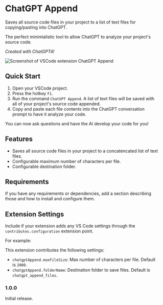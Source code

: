 # ChatGPT Append

Saves all source code files in your project to a list of text files for copying/pasting into ChatGPT.

The perfect minimialistic tool to allow ChatGPT to analyze your project's source code.

*Created with ChatGPT4!*

![Screenshot of VSCode extension ChatGPT Append](images/screenshot.gif)

## Quick Start

1. Open your VSCode project.
2. Press the hotkey `F1`.
3. Run the command `ChatGPT Append`. A list of text files will be saved with all of your project's source code appended.
4. Copy and paste each file contents into the ChatGPT conversation prompt to have it analyze your code.

You can now ask questions and have the AI develop your code for you!

## Features

- Saves all source code files in your project to a concatencated list of text files.
- Configurable maximum number of characters per file.
- Configurable destination folder.

## Requirements

If you have any requirements or dependencies, add a section describing those and how to install and configure them.

## Extension Settings

Include if your extension adds any VS Code settings through the `contributes.configuration` extension point.

For example:

This extension contributes the following settings:

* `chatgptAppend.maxFileSize`: Max number of characters per file. Default is `2000`.
* `chatgptAppend.folderName`: Destination folder to save files. Default is `chatgpt_append_files`.

### 1.0.0

Initial release.
